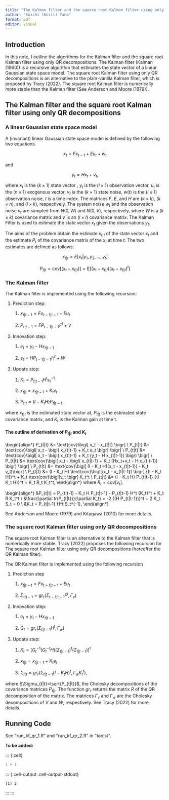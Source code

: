 ```yaml
---
title: "The Kalman filter and the square root Kalman filter using only QR decompositions"
author: "Koichi (Koiti) Yano"
format: pdf
editor: visual
---
```



## Introduction

In this note, I outline the algorithms for the Kalman filter and the square root Kalman filter using only QR decompositions. The Kalman filter (Kalman (1960)) is a recursive algorithm that estimates the state vector of a linear Gaussian state space model. The square root Kalman filter using only QR decompositions is an alternative to the plain-vanilla Kalman filter, which is proposed by Tracy (2022). The square root Kalman filter is numerically more stable than the Kalman filter (See Anderson and Moore (1979)).

## The Kalman filter and the square root Kalman filter using only QR decompositions

### A linear Gaussian state space model

A (invariant) linear Gaussian state space model is defined by the following two equations.

$$
x_t=Fx_{t-1} + E u_t + w_t
$$

and

$$y_t=Hx_t+v_t,$$

where $x_t$ is the $(k \times 1)$ state vector , $y_t$ is the $(l \times 1)$ observation vector, $u_t$ is the $(n \times 1)$ exogenous vector, $v_t$ is the $(k \times 1)$ state noise, $w(t)$ is the $(l \times 1)$ observation noise, $t$ is a time index. The matrices $F$, $E$, and $H$ are $(k \times k)$, $(k \times n)$, and $(l \times k)$, respectively. The system noise $w_t$ and the observation noise $v_t$ are sampled from $N(0, W)$ and $N(0,V)$, respectively, where $W$ is a $(k \times k)$ covariance matrix and $V$ is an $(l \times l)$ covariance matrix. The Kalman Filter is used to estimate the state vector $x_t$ given the observations $y_t$.

The aims of the problem obtain the estimate $x_{t|t}$ of the state vector $x_t$ and the estimate $P_{t}$ of the covariance matrix of the $x_t$ at time $t$. The two estimates are defined as follows:

$$
x_{t|t} = E[x_t|y_1, y_2, \ldots, y_t]
$$

$$ 
P_{t|t} = \text{cov}\bigl[ (x_t - x_{t|t}) \bigr] = \text{E}\bigl[(x_t - x_{t|t})(x_t - x_{t|t})^t \bigr]
$$

### The Kalman filter

The Kalman filter is implemented using the following recursion:

1.  Prediction step:

    1.  $x_{t|t-1} = F x_{t-1|t-1} + E u_t$

    2.  $P_{t|t-1} = F P_{t-1|t-1} F^t + V$

2.  Innovation step:

    1.  $e_t = y_t - H x_{t|t-1}$

    2.  $s_t = H P_{t-1|t-1}H^t + W$

3.  Update step:

    1.  $K_t=P_{t|t-1} H^t s_t^{-1}$

    2.  $x_{t|t} = x_{t|t-1} + K_t e_t$

    3.  $P_{t|t} = (I - K_t H) P_{t|t-1}$

where $x_{t|t}$ is the estimated state vector at, $P_{t|t}$ is the estimated state covariance matrix, and $K_t$ is the Kalman gain at time t. 

#### The outline of derivation of $P_{t|t}$ and $K_t$

\begin{align*}
P_{t|t} &= \text{cov}\bigl[ x_t - x_{t|t} \bigr] \\
P_{t|t} &= \text{cov}\bigl[ x_t - \bigl( x_{t|t-1} + K_t e_t \bigr) \bigr] \\
P_{t|t} &= \text{cov}\bigl[ x_t - \bigl( x_{t|t-1} + K_t (y_t - H x_{t|t-1}) \bigr) \bigr] \\
P_{t|t} &= \text{cov}\bigl[ x_t - \bigl( x_{t|t-1} + K_t (Hx_t+v_t - H x_{t|t-1}) \bigr) \bigr] \\
P_{t|t} &= \text{cov}\bigl[ (I - K_t H)(x_t - x_{t|t-1}) - K_t v_t)\bigr] \\
P_{t|t} &= (I - K_t H) \text{cov}\bigl[(x_t - x_{t|t-1}) \bigr] {(I - K_t H)}^t + K_t \text{cov}\bigl[v_t \bigr] K_t^t \\
P_{t|t} &= (I - K_t H) P_{t|t-1} {(I - K_t H)}^t + K_t R_t K_t^t,
\end{align*}
where $R_t = \text{cov}\bigl[v_t \bigr]$.

\begin{align*}
&P_{t|t} = P_{t|t-1} - K_t H P_{t|t-1} -  P_{t|t-1} H^t {K_t}^t + K_t R K_t^t \\
&\frac{\partial tr(P_{t|t})}{\partial K_t} = -2 {(H P_{t|t-1})}^t + 2 K_t S_t = 0 \\
&K_t = P_{t|t-1} H^t S_t^{-1},
\end{align*}

See Anderson and Moore (1979) and Kitagawa (2010) for more details.

### The square root Kalman filter using only QR decompositions

The square root Kalman filter is an alternative to the Kalman filter that is numerically more stable. Tracy (2022) proposes the following recursion for The square root Kalman filter using only QR decompositions (hereafter the QR Kalman filter).

The QR Kalman filter is implemented using the following recursion

1.  Prediction step

    1.  $x_{t|t-1} = F x_{t-1|t-1} + E u_t$

    2.  $\Sigma_{t|t-1} = gr_r(\Sigma_{t-1|t-1} F^t, \Gamma_v)$

2.  Innovation step:

    1.  $e_t = y_t - H x_{t|t-1}$

    2.  $G_t = gr_r (\Sigma_{t|t-1} H^t, \Gamma_w)$

3.  Update step:

    1.  $K_t={[G_t^{-1} (G_t^{-t} H) {(\Sigma_{t|t-1})}^t(\Sigma_{t|t-1})]}^t$

    2.  $x_{t|t} = x_{t|t-1} + K_t e_t$

    3.  $\Sigma_{t|t} = gr_r(\Sigma_{t|t-1}{(I - K_t H)}^t, \Gamma_w {K_t}^t),$

where $\Sigma_{t|t}=\sqrt{P_{t|t}}$, the Cholesky decompositions of the covariance matrices $P_{t|t}$. The function $gr_r$ returns the matrix $R$ of the QR decomposition of the matrix. The matrices $\Gamma_v$ and $\Gamma_w$ are the Cholesky decompositions of $V$ and $W$, respectively. See Tracy (2022) for more details.

## Running Code

See "run_kf_qr_1.R" and "run_kf_qr_2.R" in "tools/".

**To be added:**


::: {.cell}

```{.r .cell-code}
1 + 1
```

::: {.cell-output .cell-output-stdout}

```
[1] 2
```


:::
:::

